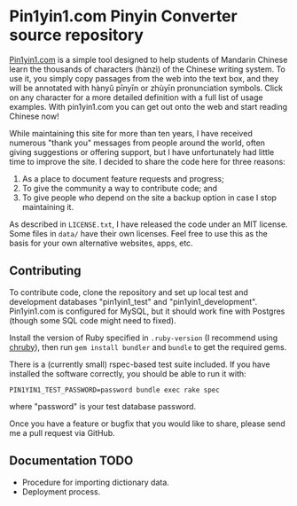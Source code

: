 # Pin1yin1.com Pinyin Converter source repository

[Pin1yin1.com](https://www.pin1yin1.com/) is a simple tool designed to
help students of Mandarin Chinese learn the thousands of characters
(hànzì) of the Chinese writing system. To use it, you simply copy
passages from the web into the text box, and they will be annotated
with hànyǔ pīnyīn or zhùyīn pronunciation symbols. Click on any
character for a more detailed definition with a full list of usage
examples. With pin1yin1.com you can get out onto the web and start
reading Chinese now!

While maintaining this site for more than ten years, I have received
numerous "thank you" messages from people around the world, often
giving suggestions or offering support, but I have unfortunately had
little time to improve the site. I decided to share the code here for
three reasons:

1. As a place to document feature requests and progress;
2. To give the community a way to contribute code; and
3. To give people who depend on the site a backup option in case I stop maintaining it.

As described in `LICENSE.txt`, I have released the code under an MIT
license. Some files in `data/` have their own licenses. Feel free to
use this as the basis for your own alternative websites, apps, etc.

## Contributing

To contribute code, clone the repository and set up local
test and development databases "pin1yin1_test" and
"pin1yin1_development". Pin1yin1.com is configured for MySQL, but it
should work fine with Postgres (though some SQL code might need to
fixed).

Install the version of Ruby specified in `.ruby-version` (I
recommend using [chruby](https://github.com/postmodern/chruby)), then
run `gem install bundler` and `bundle` to get the required gems.

There is a (currently small) rspec-based test suite included. If you
have installed the software correctly, you should be able to run it
with:

    PIN1YIN1_TEST_PASSWORD=password bundle exec rake spec

where "password" is your test database password.

Once you have a feature or bugfix that you would like to share, please
send me a pull request via GitHub.

## Documentation TODO

* Procedure for importing dictionary data.
* Deployment process.
